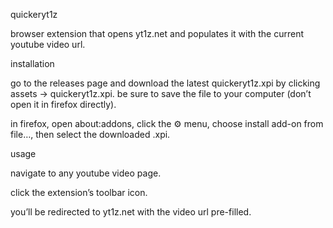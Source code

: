 quickeryt1z

browser extension that opens yt1z.net and populates it with the current youtube video url.

installation

go to the releases page and download the latest quickeryt1z.xpi by clicking assets → quickeryt1z.xpi. be sure to save the file to your computer (don’t open it in firefox directly).

in firefox, open about:addons, click the ⚙️ menu, choose install add-on from file…, then select the downloaded .xpi.

usage

navigate to any youtube video page.

click the extension’s toolbar icon.

you’ll be redirected to yt1z.net with the video url pre-filled.

